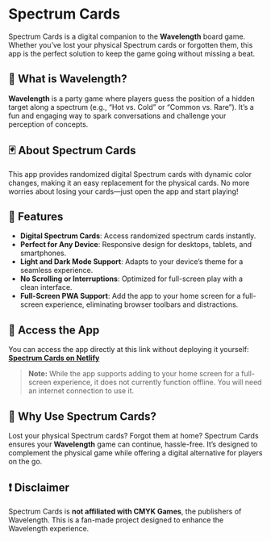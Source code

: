 # Spectrum Cards

Spectrum Cards is a digital companion to the **Wavelength** board game. Whether you’ve lost your physical Spectrum cards or forgotten them, this app is the perfect solution to keep the game going without missing a beat.

## 🎯 What is Wavelength?

**Wavelength** is a party game where players guess the position of a hidden target along a spectrum (e.g., “Hot vs. Cold” or “Common vs. Rare”). It’s a fun and engaging way to spark conversations and challenge your perception of concepts.

## 🃏 About Spectrum Cards

This app provides randomized digital Spectrum cards with dynamic color changes, making it an easy replacement for the physical cards. No more worries about losing your cards—just open the app and start playing!

## 🚀 Features
- **Digital Spectrum Cards**: Access randomized spectrum cards instantly.
- **Perfect for Any Device**: Responsive design for desktops, tablets, and smartphones.
- **Light and Dark Mode Support**: Adapts to your device’s theme for a seamless experience.
- **No Scrolling or Interruptions**: Optimized for full-screen play with a clean interface.
- **Full-Screen PWA Support**: Add the app to your home screen for a full-screen experience, eliminating browser toolbars and distractions.

## 🔗 Access the App

You can access the app directly at this link without deploying it yourself:  
[**Spectrum Cards on Netlify**](https://spectrumcards.netlify.app/)

> **Note:** While the app supports adding to your home screen for a full-screen experience, it does not currently function offline. You will need an internet connection to use it.

## 📖 Why Use Spectrum Cards?

Lost your physical Spectrum cards? Forgot them at home? Spectrum Cards ensures your **Wavelength** game can continue, hassle-free. It’s designed to complement the physical game while offering a digital alternative for players on the go.

## ❗ Disclaimer

Spectrum Cards is **not affiliated with CMYK Games**, the publishers of Wavelength. This is a fan-made project designed to enhance the Wavelength experience.
